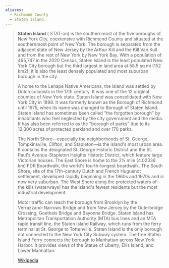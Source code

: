 ```yaml
---
aliases:
  - Richmond County
  - Staten Island 
---
```


> **Staten Island**  ( STAT-ən) is the southernmost of the five boroughs of New York City, coextensive with Richmond County and situated at the southernmost point of New York. The borough is separated from the adjacent state of New Jersey by the Arthur Kill and the Kill Van Kull and from the rest of New York by New York Bay. With a population of 495,747 in the 2020 Census, Staten Island is the least populated New York City borough but the third largest in land area at 58.5 sq mi (152 km2); it is also the least densely populated and most suburban borough in the city.
>
> A home to the Lenape Native Americans, the island was settled by Dutch colonists in the 17th century. It was one of the 12 original counties of New York state. Staten Island was consolidated with New York City in 1898. It was formerly known as the Borough of Richmond until 1975, when its name was changed to Borough of Staten Island. Staten Island has sometimes been called "the forgotten borough" by inhabitants who feel neglected by the city government and the media. It has also been referred to as the "borough of parks" due to its 12,300 acres of protected parkland and over 170 parks.
>
> The North Shore—especially the neighborhoods of St. George, Tompkinsville, Clifton, and Stapleton—is the island's most urban area. It contains the designated St. George Historic District and the St. Paul's Avenue-Stapleton Heights Historic District, which feature large Victorian houses. The East Shore is home to the 2½ mile (4.02336 km) FDR Boardwalk, the world's fourth-longest boardwalk. The South Shore, site of the 17th-century Dutch and French Huguenot settlement, developed rapidly beginning in the 1960s and 1970s and is now very suburban. The West Shore along the protected waters of the kills (waterways) has the island's fewest residents but the most industrial development.
>
> Motor traffic can reach the borough from Brooklyn by the Verrazzano-Narrows Bridge and from New Jersey by the Outerbridge Crossing, Goethals Bridge and Bayonne Bridge. Staten Island has Metropolitan Transportation Authority (MTA) bus lines and an MTA rapid transit line, the Staten Island Railway, which runs from the ferry terminal at St. George to Tottenville. Staten Island is the only borough not connected to the New York City Subway system. The free Staten Island Ferry connects the borough to Manhattan across New York Harbor. It provides views of the Statue of Liberty, Ellis Island, and Lower Manhattan.
>
> [Wikipedia](https://en.wikipedia.org/wiki/Staten%20Island)